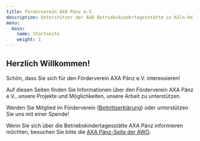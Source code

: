 ```yaml
---
title: Förderverein AXA Pänz e.V.
description: Unterstützer der AXA Betriebskindertagesstätte in Köln-Holweide
menu:
  main:
    name: Startseite
    weight: 1
---
```


## Herzlich Willkommen!

Schön, dass Sie sich für den Förderverein AXA Pänz e.V. interessieren!

Auf diesen Seiten finden Sie Informationen über den Förderverein AXA Pänz e.V., unsere Projekte und Möglichkeiten, unsere Arbeit zu unterstützen.

Werden Sie Mitglied im Förderverein ([Beitrittserklärung](Beitrittserklaerung_Foerderverein_AXA-Paenz.pdf)) oder unterstützen Sie uns mit einer Spende!

Wenn Sie sich über die Betriebskindertagesstätte AXA Pänz informieren möchten, besuchen Sie bitte die [AXA Pänz-Seite der AWO](http://www.awo-koeln.de/kinder-jugend-und-familie/betriebskitas/betriebskindertagesstaette-axa-paenz.html).
